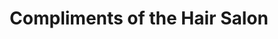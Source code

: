 ---
title: "Compliments of the Hair Salon"
url: /blackville/compliments-of-the-hair-salon/
shop: Friseur
---